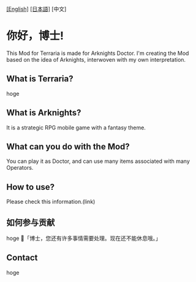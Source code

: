 [[English]](README.md) [[日本語]](README_JP.md) [中文]

# 你好，博士!
This Mod for Terraria is made for Arknights Doctor. I'm creating the Mod based on the idea of Arknights, interwoven with my own interpretation.

## What is Terraria?<br>
hoge

## What is Arknights?<br>
It is a strategic RPG mobile game with a fantasy theme.

## What can you do with the Mod?<br>
You can play it as Doctor, and can use many items associated with many Operators.

## How to use?
Please check this information.(link)

## 如何参与贡献
hoge
🐰「博士，您还有许多事情需要处理。现在还不能休息哦。」

## Contact
hoge
